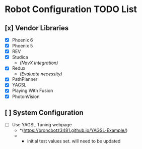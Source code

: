 # Robot Configuration TODO List

## [x] Vendor Libraries
- [x] Phoenix 6
- [x] Phoenix 5
- [x] REV
- [x] Studica
  - *(NavX integration)*
- [x] Redux
  - *(Evaluate necessity)*
- [x] PathPlanner
- [x] YAGSL
- [x] Playing With Fusion
- [x] PhotonVision

## [ ] System Configuration
- [ ] Use YAGSL Tuning webpage
    -   *(https://broncbotz3481.github.io/YAGSL-Example/)
    -  * initial test values set. will need to be updated


<!-- Notes:

-->
